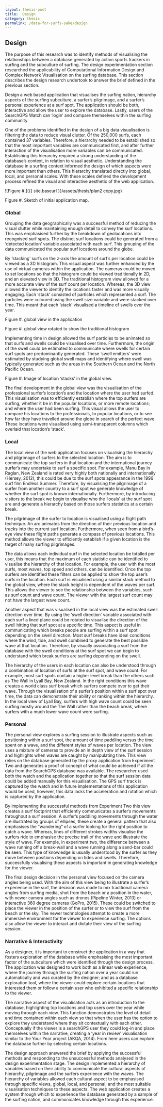 ```yaml
---
layout: thesis-post
title:  Design
category: thesis
permalink: /data-for-surfs-sake/design
---
```


## Design

The purpose of this research was to identify methods of visualising the relationships between a database generated by action sports trackers in surfing and the subculture of surfing. The design experimentation section researched the applicability of Computational Information Design and Complex Network Visualisation on the surfing database. This section describes the design research undertook to answer the brief defined in the previous section.

Design a web based application that visualises the surfing nation, hierarchy aspects of the surfing subculture, a surfer’s pilgrimage, and a surfer’s personal experience at a surf spot. The application should be both, interactive and allow the user to explore the database. Lastly, users of the SearchGPS Watch can ‘login’ and compare themselves within the surfing community.

One of the problems identified in the design of a big data visualisation is filtering the data to reduce visual clutter. Of the 250,000 surfs, each contained 37 variables. Therefore, a hierarchy needed to be established so that the most important variables are communicated first, and after further interaction of the visualisation more variables can be communicated. Establishing this hierarchy required a strong understanding of the database’s context, in relation to visual aesthetic. Understanding the database in a surfing context informed the design of which aspects were more important than others. This hierarchy translated directly into global, local, and personal scales. With these scales defined the development process refined the visual and interactive aesthetic of the web application.

![Figure #.]({{ site.baseurl }}/assets/thesis/plan2 copy.jpg)

Figure #. Sketch of initial application map.

### Global

Grouping the data geographically was a successful method of reducing the visual clutter while maintaining enough detail to convey the surf locations. This was emphasised further by the breakdown of geolocations into recognised surf spots. The distinct surf locations could be generated from a ‘detected location’ variable associated with each surf. This grouping of the data communicated the popular surf locations around the globe.

By ‘stacking’ surfs on the z-axis the amount of surf’s per location could be viewed as a 3D histogram. This visual aspect was further enhanced by the use of virtual cameras within the application. The cameras could be moved to set locations so that the histogram could be viewed traditionally in 2D, and an elevated view in 3D. The traditional histogram view allowed for a more accurate view of the surf count per location. Whereas, the 3D view allowed the viewer to identify the locations faster and was more visually engaging. Each ‘stack’ consisted of particles which represented a surf. The particles were coloured using the swell size variable and were stacked over time. This meant that each ‘stack’ visualised a timeline of swells over the year.


Figure #. global view in the application

Figure #. global view rotated to show the traditional histogram

Implementing time in design allowed the surf particles to be animated so that surfs and swells could be visualised over time. Furthermore, the origin of the swell could be estimated to communicate where swells for certain surf spots are predominantly generated. These ‘swell emitters’ were estimated by studying global swell maps and identifying where swell was typically generated such as the areas in the Southern Ocean and the North Pacific Ocean. 


Figure #. Image of location ‘stacks’ in the global view.

The final development in the global view was the visualisation of the professional surfer’s location’s and the location where the user had surfed. This visualisation was to efficiently establish where the top surfers are surfing, whether it be in the popular locations, or more remote locations; and where the user had been surfing. This visual allows the user to compare his locations to the professionals, to popular locations, or to see how far they have travelled around the globe in search of the perfect wave. These locations were visualised using semi-transparent columns which overlaid that location’s ‘stack’.

### Local

The local view of the web application focuses on visualising the hierarchy and pilgrimage of surfers to the selected location. The aim is to communicate the top surfers in that location and the international journey surfer’s may undertake to surf a specific spot. For example, Manu Bay in Raglan, New Zealand is rated very highly both nationally and internationally (Hersey, 2012), this could be due to the surf spots appearance in the 1996 surf film Endless Summer. Therefore, by visualising the pilgrimage of a surfer from another country to a surf spot we generate knowledge of whether the surf spot is known internationally. Furthermore, by introducing visitors to the break we begin to visualise who the ‘locals’ at the surf spot are and generate a hierarchy based on those surfers statistics at a certain break. 

The pilgrimage of the surfer to location is visualised using a flight path technique. An arc animates from the direction of their previous location and tracks into the current surf location. Furthermore, when seen from a bird’s-eye view these flight paths generate a compass of previous locations. This method allows the viewer to efficiently establish if a given location is the target of many surfing pilgrimages. 

The data allows each individual surf in the selected location be totalled per user, this means that the maximum of each statistic can be identified to visualise the hierarchy of that location. For example, the user with the most surfs, most waves, top speed and others, can be identified. Once the top surfers are identified these filters can be applied to show the top user’s surfs in the location. Each surf is visualised using a similar stack method to the global view, where the stack height is dependent of the waves per surf. This allows the viewer to see the relationship between the variables, such as surf count and wave count. The viewer with the largest surf count may not have the largest wave count.

Another aspect that was visualised in the local view was the estimated swell direction over time. By using the ‘swell direction’ variable associated with each surf  a lined plane could be rotated to visualise the direction of the swell hitting that surf spot at a specific time. This aspect is useful in communicating which breaks people are surfing within a surf spot depending on the swell direction. Most surf breaks have ideal conditions where the wind, tide, and swell combined to generate the best possible wave at that location. Therefore, by visually associating a surf from the database with the swell conditions at the surf spot we can begin to understand which break surfers are surfing depending on the swell. 

The hierarchy of the users in each location can also be understood through a combination of location of surfs at the surf spot, and wave count. For example, most surf spots contain a higher level break than the others such as The Wall in Lyall Bay, New Zealand. In the right conditions this wave creates a world class surf break which surfers compete over to get their wave. Through the visualisation of a surfer’s position within a surf spot over time, the data can demonstrate their ability or ranking within the hierarchy. In the local view of Lyall Bay, surfers with high wave count could be seen surfing mostly around the The Wall rather than the beach break, where surfers with a much lower wave count were surfing.

### Personal

The personal view explores a surfing session to illustrate aspects such as positioning within a surf spot, the amount of time paddling versus the time spent on a wave, and the different styles of waves per location. The view uses a mixture of cameras to provide an in depth view of the surf session and highlights when waves are caught by manipulating time. This view relies on the database generated by the proxy application from Experiment Two and generates a proof of concept of what could be achieved if all the data from the SearchGPS database was available. The researcher used both the watch and the application together so that the surf session data could be added manually for this visualisation. The GPS surf track is captured by the watch and in future implementations of this application would be used, however, this data lacks the acceleration and rotation which is captured by the application.

By implementing the successful methods from Experiment Two this view creates a surf footprint that efficiently communicates a surfer’s movements throughout a surf session. A surfer’s paddling movements through the water are illustrated by groups of ellipses, these create a general pattern that also emphasises the “wandering” of a surfer looking for the right position to catch a wave. Whereas, lines of different strokes widths visualise the surfers ride to emphasise the precise trail of the wave and illustrate the style of wave. For example, in experiment two, the difference between a wave running off a break-wall and a wave running along a sand-bar could be seen. This type of knowledge is usually understood by the surfer as they move between positions depending on tides and swells. Therefore, successfully visualising these aspects is important in generating knowledge for the viewer.

The final design decision in the personal view focused on the camera angles being used. With the aim of this view being to illustrate a surfer’s experience in the surf, the decision was made to mix traditional camera angles from surfing media, shot from the beach or a position in the water, with newer camera angles such as drones (Pipeline Winter, 2013) or interactive 360 degree cameras (GoPro, 2015). These could be switched to place the viewer in the position of the surfer or to view the surf from the beach or the sky. The newer technologies attempt to create a more immersive environment for the viewer to experience surfing. The options also allow the viewer to interact and dictate their view of the surfing session. 

### Narrative & Interactivity

As a designer, it is important to construct the application in a way that fosters exploration of the database while emphasising the most important factor of the subculture which were identified through the design process. The application was designed to work both as a linear web experience, where the journey through the surfing nation over a year  could run automatically and was curated by the designer; and as a database exploration tool, where the viewer could explore certain locations that interested them or follow a certain user who exhibited a specific relationship to the viewer.

The narrative aspect of the visualisation acts as an introduction to the database, highlighting top locations and top users over the year while moving through each view. This function demonstrates the level of detail and time contained within each view so that when the user has the option to explore they understand where they sit contextually with each other. Conceptually if the viewer is a searchGPS user they could log-in and place themselves within the narrative, creating a ‘year in review’ visualisation similar to the Your Year project (AKQA, 2014). From here users can explore the database further by selecting certain locations.

The design approach answered the brief by applying the successful methods and responding to the unsuccessful methods analysed in the design experimentation stage. The design implemented a hierarchy of variables based on their ability to communicate the cultural aspects of hierarchy, pilgrimage and the surfers experience with the waves. The hierarchy of variables allowed each cultural aspect to be emphasised through specific views, global, local, and personal; and the most suitable visualisation techniques to these aspects. The web application creates a system through which to experience the database generated by a sample of the surfing nation, and communicates knowledge through this experience. 
